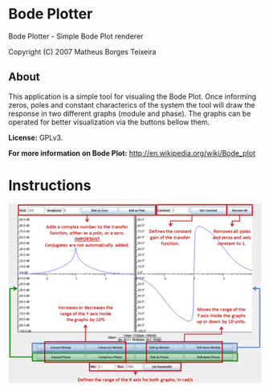 # Bode Plotter

Bode Plotter - Simple Bode Plot renderer

Copyright (C) 2007 Matheus Borges Teixeira

## About

This application is a simple tool for visualing the Bode Plot. Once informing zeros, poles and constant characterics of the system the tool will draw the response in two different graphs (module and phase). The graphs can be operated for better visualization via the buttons bellow them.

**License:** GPLv3.

**For more information on Bode Plot:** http://en.wikipedia.org/wiki/Bode_plot

# Instructions

<img src="https://raw.githubusercontent.com/matheuscodes/bode-plotter/master/resources/instructions.png" />
